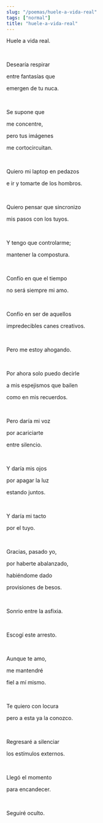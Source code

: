 ```yaml
---
slug: "/poemas/huele-a-vida-real"
tags: ["normal"]
title: "huele-a-vida-real"
---
```

Huele a vida real.

&nbsp;

Desearía respirar 

entre fantasías que

emergen de tu nuca.

&nbsp;

Se supone que

me concentre,

pero tus imágenes 

me cortocircuitan.

&nbsp;

Quiero mi laptop en pedazos 

e ir y tomarte de los hombros.

&nbsp;

Quiero pensar que sincronizo

mis pasos con los tuyos.

&nbsp;

Y tengo que controlarme;

mantener la compostura.

&nbsp;

Confío en que el tiempo

no será siempre mi amo.

&nbsp;

Confío en ser de aquellos 

impredecibles canes creativos.

&nbsp;

Pero me estoy ahogando.

&nbsp;

Por ahora solo puedo decirle 

a mis espejismos que bailen

como en mis recuerdos.

&nbsp;

Pero daría mi voz 

por acariciarte 

entre silencio.

&nbsp;

Y daría mis ojos

por apagar la luz

estando juntos.

&nbsp;

Y daría mi tacto

por el tuyo.

&nbsp;

Gracias, pasado yo, 

por haberte abalanzado,

habiéndome dado

provisiones de besos.

&nbsp;

Sonrio entre la asfixia.

&nbsp;

Escogí este arresto. 

&nbsp;

Aunque te amo, 

me mantendré

fiel a mí mismo.

&nbsp;

Te quiero con locura

pero a esta ya la conozco. 

&nbsp;

Regresaré a silenciar 

los estímulos externos.

&nbsp;

Llegó el momento

para encandecer.

&nbsp;

Seguiré oculto.